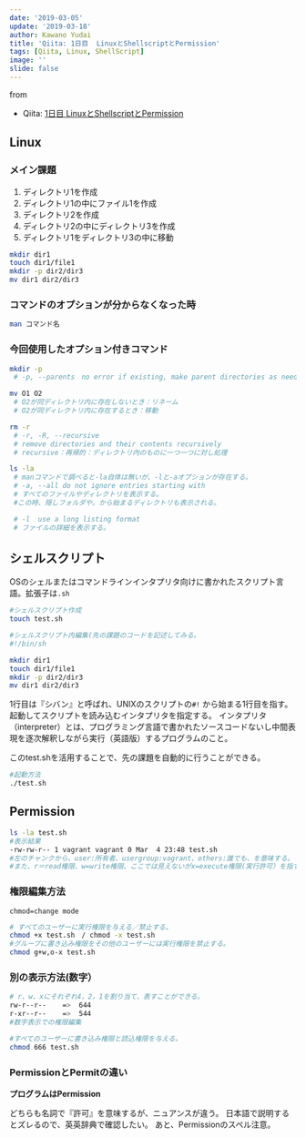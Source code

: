 ```yaml
---
date: '2019-03-05'
update: '2019-03-18'
author: Kawano Yudai
title: 'Qiita: 1日目  LinuxとShellscriptとPermission'
tags: [Qiita, Linux, ShellScript]
image: ''
slide: false
---
```


from 
- Qiita: [1日目 LinuxとShellscriptとPermission](https://qiita.com/OriverK/items/23509ae58fc0b4cbf462)

## Linux
### メイン課題
1. ディレクトリ1を作成
2. ディレクトリ1の中にファイル1を作成
3. ディレクトリ2を作成
4. ディレクトリ2の中にディレクトリ3を作成
5. ディレクトリ1をディレクトリ3の中に移動

```sh
mkdir dir1
touch dir1/file1
mkdir -p dir2/dir3
mv dir1 dir2/dir3
```

### コマンドのオプションが分からなくなった時
```sh
man コマンド名
```

### 今回使用したオプション付きコマンド
```sh
mkdir -p
 # -p, --parents　no error if existing, make parent directories as needed

mv O1 O2
 # O2が同ディレクトリ内に存在しないとき：リネーム
 # O2が同ディレクトリ内に存在するとき：移動

rm -r
 # -r, -R, --recursive
 # remove directories and their contents recursively
 # recursive：再帰的：ディレクトリ内のものに一つ一つに対し処理

ls -la
 # manコマンドで調べると-la自体は無いが、-lと-aオプションが存在する。
 # -a, --all do not ignore entries starting with
 # すべてのファイルやディレクトリを表示する。
 #この時、隠しフォルダや。から始まるディレクトリも表示される。

 # -l  use a long listing format
 # ファイルの詳細を表示する。
```

## シェルスクリプト
OSのシェルまたはコマンドラインインタプリタ向けに書かれたスクリプト言語。拡張子は`.sh`

```sh
#シェルスクリプト作成
touch test.sh

#シェルスクリプト内編集(先の課題のコードを記述してみる。
#!/bin/sh

mkdir dir1
touch dir1/file1
mkdir -p dir2/dir3
mv dir1 dir2/dir3
```

1行目は『シバン』と呼ばれ、UNIXのスクリプトの`#!` から始まる1行目を指す。起動してスクリプトを読み込むインタプリタを指定する。
インタプリタ（interpreter）とは、プログラミング言語で書かれたソースコードないし中間表現を逐次解釈しながら実行（英語版）するプログラムのこと。

このtest.shを活用することで、先の課題を自動的に行うことができる。

```sh
#起動方法
./test.sh
```

## Permission

```sh
ls -la test.sh
#表示結果
-rw-rw-r-- 1 vagrant vagrant 0 Mar  4 23:48 test.sh
#左のチャンクから、user:所有者、usergroup:vagrant、others:誰でも、を意味する。
#また、r＝read権限、w=write権限、ここでは見えないがx=execute権限(実行許可）を指す。
```

### 権限編集方法
`chmod=change mode`

```sh
# すべてのユーザーに実行権限を与える／禁止する。
chmod +x test.sh　/ chmod -x test.sh
#グループに書き込み権限をその他のユーザーには実行権限を禁止する。
chmod g+w,o-x test.sh
```
### 別の表示方法(数字）

```sh
# r、w、xにそれぞれ4，2，1を割り当て、表すことができる。
rw-r--r--    =>  644
r-xr--r--    =>  544
#数字表示での権限編集

#すべてのユーザーに書き込み権限と読込権限を与える。
chmod 666 test.sh
```
### PermissionとPermitの違い
**プログラムはPermission**

どちらも名詞で『許可』を意味するが、ニュアンスが違う。
日本語で説明するとズレるので、英英辞典で確認したい。
あと、Permissionのスペル注意。
